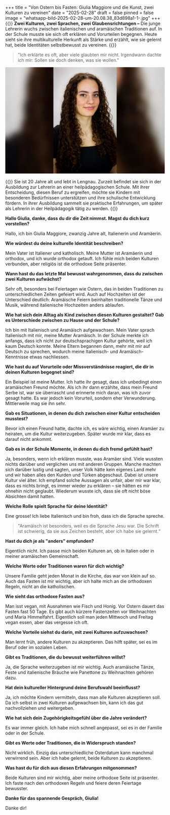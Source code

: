 +++
title = "Von Ostern bis Fasten: Giulia Maggiore und die Kunst, zwei Kulturen zu vereinen"
date = "2025-02-28"
draft = false
pinned = false
image = "whatsapp-bild-2025-02-28-um-20.08.38_83d898a1-1-.jpg"
+++
 {{<lead>}} **Zwei Kulturen, zwei Sprachen, zwei Glaubensrichtungen –** Die junge Lehrerin wuchs zwischen italienischen und aramäischen Traditionen auf. In der Schule musste sie sich oft erklären und Vorurteilen begegnen. Heute sieht sie ihre multikulturelle Herkunft als Stärke und erzählt, wie sie gelernt hat, beide Identitäten selbstbewusst zu vereinen. {{</lead>}}

> "Ich erklärte es oft, aber viele glaubten mir nicht. Irgendwann dachte ich mir: Sollen sie doch denken, was sie wollen."

![Giulia Maggiore (20), sitzend auf einer Bank in der Kirche (Grenchen)](whatsapp-bild-2025-02-28-um-20.08.38_83d898a1-1-.jpg)

{{<box>}}
Sie ist 20 Jahre alt und lebt in Lengnau. Zurzeit befindet sie sich in der Ausbildung zur Lehrerin an einer heilpädagogischen Schule. Mit ihrer Entscheidung, diesen Beruf zu ergreifen, möchte sie Kindern mit besonderen Bedürfnissen unterstützen und ihre schulische Entwicklung fördern. In ihrer Ausbildung sammelt sie praktische Erfahrungen, um später als Lehrerin in der Heilpädagogik tätig zu werden.
{{</box>}}

**Hallo Giulia, danke, dass du dir die Zeit nimmst. Magst du dich kurz vorstellen?**

Hallo, ich bin Giulia Maggiore, zwanzig Jahre alt, Italienerin und Aramäerin.

**Wie würdest du deine kulturelle Identität beschreiben?**

Mein Vater ist Italiener und katholisch. Meine Mutter ist Aramäerin und orthodox, und ich wurde orthodox getauft. Ich fühle mich beiden Kulturen verbunden, aber religiös ist die orthodoxe Seite präsenter.

**Wann hast du das letzte Mal bewusst wahrgenommen, dass du zwischen zwei Kulturen aufwächst?**

Sehr oft, besonders bei Feiertagen wie Ostern, das in beiden Traditionen zu unterschiedlichen Zeiten gefeiert wird. Auch auf Hochzeiten ist der Unterschied deutlich: Aramäische Feiern beinhalten traditionelle Tänze und Musik, während italienische Hochzeiten anders ablaufen.

**Wie hat sich dein Alltag als Kind zwischen diesen Kulturen gestaltet? Gab es Unterschiede zwischen zu Hause und der Schule?**

Ich bin mit Italienisch und Aramäisch aufgewachsen. Mein Vater sprach Italienisch mit mir, meine Mutter Aramäisch. In der Schule merkte ich anfangs, dass ich nicht zur deutschsprachigen Kultur gehörte, weil ich kaum Deutsch konnte. Meine Eltern begannen dann, mehr mit mir auf Deutsch zu sprechen, wodurch meine Italienisch- und Aramäisch-Kenntnisse etwas nachliessen.

**Wie hast du auf Vorurteile oder Missverständnisse reagiert, die dir in deinen Kulturen begegnet sind?**

Ein Beispiel ist meine Mutter. Ich hatte ihr gesagt, dass ich unbedingt einen aramäischen Freund möchte. Als ich ihr dann erzählte, dass mein Freund Serbe ist, war sie überrascht und erinnerte mich daran, was ich zuvor gesagt hatte. Es war jedoch kein Vorurteil, sondern eher Verwunderung. Mittlerweile mag sie ihn sehr.

**Gab es Situationen, in denen du dich zwischen einer Kultur entscheiden musstest?**

Bevor ich einen Freund hatte, dachte ich, es wäre wichtig, einen Aramäer zu heiraten, um die Kultur weiterzugeben. Später wurde mir klar, dass es darauf nicht ankommt.

**Gab es in der Schule Momente, in denen du dich fremd gefühlt hast?**

Ja, besonders, wenn ich erklären musste, was Aramäer sind. Viele wussten nichts darüber und verglichen uns mit anderen Gruppen. Manche machten sich darüber lustig und sagten, unser Volk hätte kein eigenes Land mehr und wir haben alles den Kurden und Türken abgeschaut. Dabei ist unsere Kultur viel älter. Ich empfand solche Aussagen als unfair, aber mir war klar, dass es nichts bringt, es immer wieder zu erklären – sie hätten es mir ohnehin nicht geglaubt. Wiederum wusste ich, dass sie oft nicht böse Absichten damit hatten.

**Welche Rolle spielt Sprache für deine Identität?**

Eine grosse! Ich liebe Italienisch und bin froh, dass ich die Sprache spreche.

> "Aramäisch ist besonders, weil es die Sprache Jesu war. Die Schrift ist schwierig, da sie aus Zeichen besteht, aber ich habe sie gelernt.“

**Hast du dich je als "anders" empfunden?**

Eigentlich nicht. Ich passe mich beiden Kulturen an, ob in Italien oder in meiner aramäischen Gemeinschaft.

**Welche Werte oder Traditionen waren für dich wichtig?**

Unsere Familie geht jeden Monat in die Kirche, das war von klein auf so. Auch das Fasten ist mir wichtig, aber ich halte mich an die orthodoxen Regeln, nicht an die katholischen.

**Wie sieht das orthodoxe Fasten aus?**

Man isst vegan, mit Ausnahmen wie Fisch und Honig. Vor Ostern dauert das Fasten fast 50 Tage. Es gibt auch kürzere Fastenzeiten vor Weihnachten und Maria Himmelfahrt. Eigentlich soll man jeden Mittwoch und Freitag vegan essen, aber das vergesse ich oft.

**Welche Vorteile siehst du darin, mit zwei Kulturen aufzuwachsen?**

Man lernt früh, andere Kulturen zu akzeptieren. Das hilft später, sei es im Beruf oder im sozialen Leben.

**Gibt es Traditionen, die du bewusst weiterführen willst?**

Ja, die Sprache weiterzugeben ist mir wichtig. Auch aramäische Tänze, Feste und italienische Bräuche wie Panettone zu Weihnachten gehören dazu.

**Hat dein kultureller Hintergrund deine Berufswahl beeinflusst?**

Ja, ich möchte Kindern vermitteln, dass man alle Kulturen akzeptieren soll. Da ich selbst in zwei Kulturen aufgewachsen bin, kann ich das gut nachvollziehen und weitergeben.

**Wie hat sich dein Zugehörigkeitsgefühl über die Jahre verändert?**

Es war immer gleich. Ich habe mich schnell angepasst, sei es in der Familie oder in der Schule.

**Gibt es Werte oder Traditionen, die in Widerspruch standen?**

Nicht wirklich. Einzig das unterschiedliche Osterdatum kann manchmal verwirrend sein. Aber ich habe gelernt, beide Kulturen zu akzeptieren.

**Was hast du für dich aus diesen Erfahrungen mitgenommen?**

Beide Kulturen sind mir wichtig, aber meine orthodoxe Seite ist präsenter. Ich faste nach den orthodoxen Regeln und feiere deren Feiertage bewusster.

**Danke für das spannende Gespräch, Giulia!**

Danke dir!

![]()